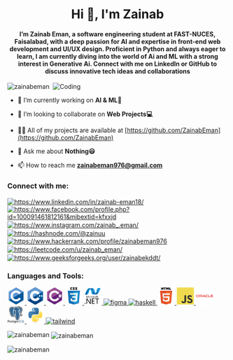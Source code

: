<h1 align="center">Hi 👋, I'm Zainab</h1>
<h4 align="center">I’m Zainab Eman, a software engineering student at FAST-NUCES, Faisalabad, with a deep passion for AI and expertise in front-end web development and UI/UX design. Proficient in Python and always eager to learn, I am currently diving into the world of Ai and ML with a strong interest in Generative Ai. Connect with me on LinkedIn or GitHub to discuss innovative tech ideas and collaborations</h4>

<img align="right" alt="Coding" width="400" src="https://img.freepik.com/premium-vector/developer-programming-computer-creates-software-coding-laptop_530733-2698.jpg">

<p align="left"> <img src="https://komarev.com/ghpvc/?username=zainabeman&label=Profile%20views&color=0e75b6&style=flat" alt="zainabeman" /> </p>

- 🔭 I’m currently working on **AI & ML🧩**

- 👯 I’m looking to collaborate on **Web Projects💻**

- 👨‍💻 All of my projects are available at [https://github.com/ZainabEman](https://github.com/ZainabEman)

- 💬 Ask me about **Nothing😃**

- 📫 How to reach me **zainabeman976@gmail.com**

<h3 align="left">Connect with me:</h3>
<p align="left">
<a href="https://www.linkedin.com/in/zainab-eman18/" target="blank"><img align="center" src="https://raw.githubusercontent.com/rahuldkjain/github-profile-readme-generator/master/src/images/icons/Social/linked-in-alt.svg" alt="https://www.linkedin.com/in/zainab-eman18/" height="30" width="40" /></a>
<a href="https://www.facebook.com/profile.php?id=100091461812161&mibextid=kfxxjd" target="blank"><img align="center" src="https://raw.githubusercontent.com/rahuldkjain/github-profile-readme-generator/master/src/images/icons/Social/facebook.svg" alt="https://www.facebook.com/profile.php?id=100091461812161&mibextid=kfxxjd" height="30" width="40" /></a>
<a href="https://www.instagram.com/zainab_.eman/" target="blank"><img align="center" src="https://raw.githubusercontent.com/rahuldkjain/github-profile-readme-generator/master/src/images/icons/Social/instagram.svg" alt="https://www.instagram.com/zainab_.eman/" height="30" width="40" /></a>
<a href="https://hashnode.com/@zainuu" target="blank"><img align="center" src="https://raw.githubusercontent.com/rahuldkjain/github-profile-readme-generator/master/src/images/icons/Social/hashnode.svg" alt="https://hashnode.com/@zainuu" height="30" width="40" /></a>
<a href="https://www.hackerrank.com/profile/zainabeman976" target="blank"><img align="center" src="https://raw.githubusercontent.com/rahuldkjain/github-profile-readme-generator/master/src/images/icons/Social/hackerrank.svg" alt="https://www.hackerrank.com/profile/zainabeman976" height="30" width="40" /></a>
<a href="https://leetcode.com/u/zainab_eman/" target="blank"><img align="center" src="https://raw.githubusercontent.com/rahuldkjain/github-profile-readme-generator/master/src/images/icons/Social/leet-code.svg" alt="https://leetcode.com/u/zainab_eman/" height="30" width="40" /></a>
<a href="https://www.geeksforgeeks.org/user/zainabekddt/" target="blank"><img align="center" src="https://raw.githubusercontent.com/rahuldkjain/github-profile-readme-generator/master/src/images/icons/Social/geeks-for-geeks.svg" alt="https://www.geeksforgeeks.org/user/zainabekddt/" height="30" width="40" /></a>
</p>

<h3 align="left">Languages and Tools:</h3>
<p align="left"> <a href="https://www.cprogramming.com/" target="_blank" rel="noreferrer"> <img src="https://raw.githubusercontent.com/devicons/devicon/master/icons/c/c-original.svg" alt="c" width="40" height="40"/> </a> <a href="https://www.w3schools.com/cpp/" target="_blank" rel="noreferrer"> <img src="https://raw.githubusercontent.com/devicons/devicon/master/icons/cplusplus/cplusplus-original.svg" alt="cplusplus" width="40" height="40"/> </a> <a href="https://www.w3schools.com/cs/" target="_blank" rel="noreferrer"> <img src="https://raw.githubusercontent.com/devicons/devicon/master/icons/csharp/csharp-original.svg" alt="csharp" width="40" height="40"/> </a> <a href="https://www.w3schools.com/css/" target="_blank" rel="noreferrer"> <img src="https://raw.githubusercontent.com/devicons/devicon/master/icons/css3/css3-original-wordmark.svg" alt="css3" width="40" height="40"/> </a> <a href="https://dotnet.microsoft.com/" target="_blank" rel="noreferrer"> <img src="https://raw.githubusercontent.com/devicons/devicon/master/icons/dot-net/dot-net-original-wordmark.svg" alt="dotnet" width="40" height="40"/> </a> <a href="https://www.figma.com/" target="_blank" rel="noreferrer"> <img src="https://www.vectorlogo.zone/logos/figma/figma-icon.svg" alt="figma" width="40" height="40"/> </a> <a href="https://www.haskell.org/" target="_blank" rel="noreferrer"> <img src="https://upload.wikimedia.org/wikipedia/commons/1/1c/Haskell-Logo.svg" alt="haskell" width="40" height="40"/> </a> <a href="https://www.w3.org/html/" target="_blank" rel="noreferrer"> <img src="https://raw.githubusercontent.com/devicons/devicon/master/icons/html5/html5-original-wordmark.svg" alt="html5" width="40" height="40"/> </a> <a href="https://developer.mozilla.org/en-US/docs/Web/JavaScript" target="_blank" rel="noreferrer"> <img src="https://raw.githubusercontent.com/devicons/devicon/master/icons/javascript/javascript-original.svg" alt="javascript" width="40" height="40"/> </a> <a href="https://www.oracle.com/" target="_blank" rel="noreferrer"> <img src="https://raw.githubusercontent.com/devicons/devicon/master/icons/oracle/oracle-original.svg" alt="oracle" width="40" height="40"/> </a> <a href="https://www.postgresql.org" target="_blank" rel="noreferrer"> <img src="https://raw.githubusercontent.com/devicons/devicon/master/icons/postgresql/postgresql-original-wordmark.svg" alt="postgresql" width="40" height="40"/> </a> <a href="https://www.python.org" target="_blank" rel="noreferrer"> <img src="https://raw.githubusercontent.com/devicons/devicon/master/icons/python/python-original.svg" alt="python" width="40" height="40"/> </a> <a href="https://tailwindcss.com/" target="_blank" rel="noreferrer"> <img src="https://www.vectorlogo.zone/logos/tailwindcss/tailwindcss-icon.svg" alt="tailwind" width="40" height="40"/> </a> </p>

<p><img align="left" src="https://github-readme-stats.vercel.app/api/top-langs?username=zainabeman&show_icons=true&locale=en&layout=compact" alt="zainabeman" /></p>

<p>&nbsp;<img align="center" src="https://github-readme-stats.vercel.app/api?username=zainabeman&show_icons=true&locale=en" alt="zainabeman" /></p>

<p><img align="center" src="https://github-readme-streak-stats.herokuapp.com/?user=zainabeman&" alt="zainabeman" /></p>
